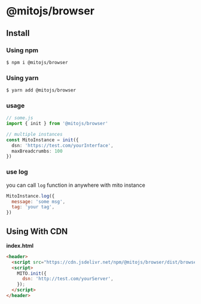 # @mitojs/browser

## Install

### Using npm
```bash
$ npm i @mitojs/browser
```

### Using yarn

```bash
$ yarn add @mitojs/browser
```

### usage

```typescript
// some.js
import { init } from '@mitojs/browser'

// multiple instances
const MitoInstance = init({
  dsn: 'https://test.com/yourInterface',
  maxBreadcrumbs: 100
})

```

### use log
you can call `log` function in anywhere with mito instance

```js
MitoInstance.log({
  message: 'some msg',
  tag: 'your tag',
})
```

## Using With CDN
**index.html**

```html
<header>
  <script src="https://cdn.jsdelivr.net/npm/@mitojs/browser/dist/browser.min.js"></script>
  <script>
    MITO.init({
      dsn: 'http://test.com/yourServer',
    });
  </script>
</header>
```
